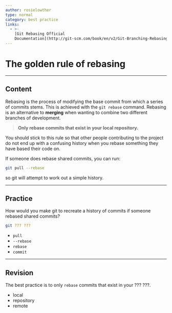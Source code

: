 ```yaml
---
author: rosielowther
type: normal
category: best practice
links:
  - >-
    [Git Rebasing Official
    Documentation](http://git-scm.com/book/en/v2/Git-Branching-Rebasing){website}
---
```


# The golden rule of rebasing


---

## Content

Rebasing is the process of modifying the base commit from which a series of commits stems. This is achieved with the `git rebase` command. Rebasing is an alternative to **merging** when wanting to combine two different branches of development.

> **Only rebase commits that exist in your local repository.** 

You should stick to this rule so that other people contributing to the project do not end up with a confusing history when you rebase something they have based their code on. 

If someone does rebase shared commits, you can run:

```bash
git pull --rebase
```

so git will attempt to work out a simple history.


---

## Practice

How would you make git to recreate a history of commits if someone rebased shared commits?

```bash
git ??? ???
```

* `pull`
* `--rebase`
* `rebase`
* `commit`


---

## Revision

The best practice is to only `rebase` commits that exist in your ??? ???.

* local
* repository
* remote
 
